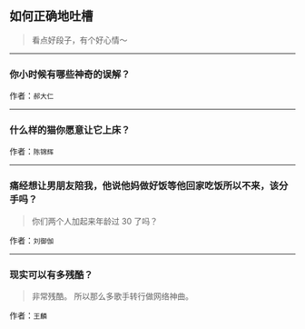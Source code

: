 ## 如何正确地吐槽

> 看点好段子，有个好心情～


 
---

### 你小时候有哪些神奇的误解？

> 


作者：`郝大仁`

---

### 什么样的猫你愿意让它上床？

> 


作者：`陈锦辉`

---

### 痛经想让男朋友陪我，他说他妈做好饭等他回家吃饭所以不来，该分手吗？

> 你们两个人加起来年龄过 30 了吗？


作者：`刘御伽`

---

### 现实可以有多残酷？

> 非常残酷。
> 所以那么多歌手转行做网络神曲。


作者：`王麟`